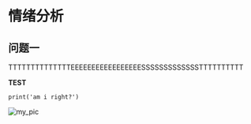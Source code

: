 # 情绪分析
## 问题一
TTTTTTTTTTTTTTEEEEEEEEEEEEEEEEESSSSSSSSSSSSSTTTTTTTTTT

**TEST**

```
print('am i right?')
```

![my_pic](https://gitee.com/aliinali/25_data_analysis_pics/raw/master/w3/stars-emotions.png)
